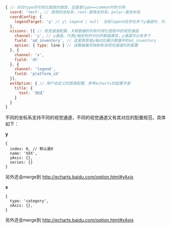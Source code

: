 
```js
{ // 对应type的可视化图表的类型，这里是type==common时的示例
  coord: 'rect', // 使用的坐标系，reat-直角坐标系，polar-极坐标系
  coordConfig: {
    legendTarget: 'y' // y| legend | null  当有legend且存在多个y通道时，可以通过该配置指定图表中的legend用于切换y还是legend细分。当为空时图表中的legend为 legend:y
  },
  visions: [{ // 视觉通道配置，关联数据的列和可视化图表中的视觉通道
    channel: 'y', // y通道，代表y轴坐标所对应的数据属性，y通道可以有多个
    field: 'ad_inventory', // 这里意思是y轴对应展示数据中的ad_inventory
    option: { type: line } // 该数据属性映射到该视觉通道时的配置
  }, {
    channel: 'x',
    field: 'dt'
  }, {
    channel: 'legend',
    field: 'platform_id'
  }],
  extOption: { // 用户自定义的图表配置，参考echarts的配置手册
    title: {
      text: '测试'
    }
  }
}
```

不同的坐标系支持不同的视觉通道，不同的视觉通道又有其对应的配置规范，具体如下：

**y**

```
{
  index: 0, // 默认是0
  name: 'XXX',
  yAxis: {},
  series: {}
}
```
另外还会merge到 http://echarts.baidu.com/option.html#yAxis

**x**

```
{
  type: 'category',
  xAxis: {},
}
```
另外还会merge到 http://echarts.baidu.com/option.html#xAxis

